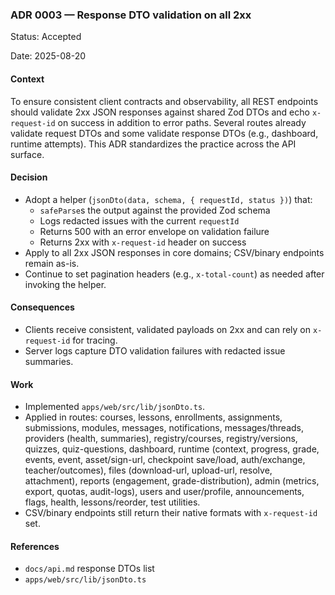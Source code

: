 ### ADR 0003 — Response DTO validation on all 2xx

Status: Accepted

Date: 2025-08-20

#### Context

To ensure consistent client contracts and observability, all REST endpoints should validate 2xx JSON responses against shared Zod DTOs and echo `x-request-id` on success in addition to error paths. Several routes already validate request DTOs and some validate response DTOs (e.g., dashboard, runtime attempts). This ADR standardizes the practice across the API surface.

#### Decision

- Adopt a helper (`jsonDto(data, schema, { requestId, status })`) that:
  - `safeParse`s the output against the provided Zod schema
  - Logs redacted issues with the current `requestId`
  - Returns 500 with an error envelope on validation failure
  - Returns 2xx with `x-request-id` header on success
- Apply to all 2xx JSON responses in core domains; CSV/binary endpoints remain as-is.
- Continue to set pagination headers (e.g., `x-total-count`) as needed after invoking the helper.

#### Consequences

- Clients receive consistent, validated payloads on 2xx and can rely on `x-request-id` for tracing.
- Server logs capture DTO validation failures with redacted issue summaries.

#### Work

- Implemented `apps/web/src/lib/jsonDto.ts`.
- Applied in routes: courses, lessons, enrollments, assignments, submissions, modules, messages, notifications, messages/threads, providers (health, summaries), registry/courses, registry/versions, quizzes, quiz-questions, dashboard, runtime (context, progress, grade, events, event, asset/sign-url, checkpoint save/load, auth/exchange, teacher/outcomes), files (download-url, upload-url, resolve, attachment), reports (engagement, grade-distribution), admin (metrics, export, quotas, audit-logs), users and user/profile, announcements, flags, health, lessons/reorder, test utilities.
- CSV/binary endpoints still return their native formats with `x-request-id` set.

#### References

- `docs/api.md` response DTOs list
- `apps/web/src/lib/jsonDto.ts`


